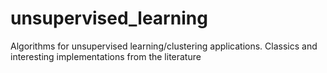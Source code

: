 # unsupervised_learning
Algorithms for unsupervised learning/clustering applications. Classics and interesting implementations from the literature
